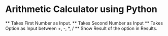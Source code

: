# Arithmetic Calculator using Python

** Takes First Number as Input.
** Takes Second Number as Input
** Takes Option as Input between +, -, *, /
** Show Result of the option in Results.
